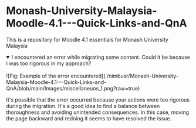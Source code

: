 # Monash-University-Malaysia-Moodle-4.1---Quick-Links-and-QnA
This is a repository for Moodle 4.1 essentials for Monash University Malaysia
<details open>
<summary>I encountered an error while migrating some content. Could it be because I was too rigorous in my approach?

</summary>
<br>
![Fig: Example of the error encountered](./nimbusr/Monash-University-Malaysia-Moodle-4.1---Quick-Links-and-QnA/blob/main/Images/miscellaneuos_1.png?raw=true)

It's possible that the error occurred because your actions were too rigorous during the migration. It's a good idea to find a balance between thoroughness and avoiding unintended consequences. In this case, moving the page backward and redoing it seems to have resolved the issue.
</details>
